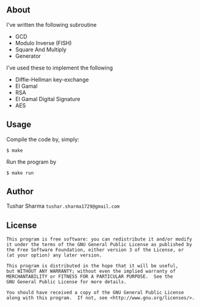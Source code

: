 About
-------------

I've written the following subroutine

- GCD
- Modulo Inverse (FISH)
- Square And Multiply
- Generator

I've used these to implement the following

- Diffie-Hellman key-exchange
- El Gamal
- RSA
- El Gamal Digital Signature
- AES


## Usage 

Compile the code by, simply:

	$ make

Run the program by


	$ make run 


## Author

Tushar Sharma `tushar.sharma1729@gmail.com`

## License

    This program is free software: you can redistribute it and/or modify
    it under the terms of the GNU General Public License as published by
    the Free Software Foundation, either version 3 of the License, or
    (at your option) any later version.

    This program is distributed in the hope that it will be useful,
    but WITHOUT ANY WARRANTY; without even the implied warranty of
    MERCHANTABILITY or FITNESS FOR A PARTICULAR PURPOSE.  See the
    GNU General Public License for more details.

    You should have received a copy of the GNU General Public License
    along with this program.  If not, see <http://www.gnu.org/licenses/>.

